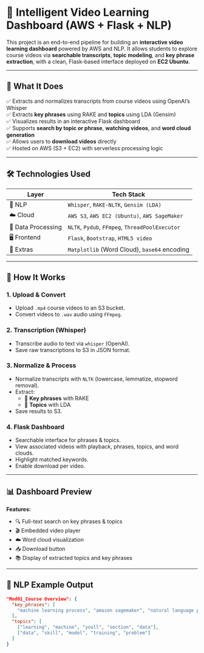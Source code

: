# 🎥 Intelligent Video Learning Dashboard (AWS + Flask + NLP)

This project is an end-to-end pipeline for building an **interactive video learning dashboard** powered by AWS and NLP. It allows students to explore course videos via **searchable transcripts**, **topic modeling**, and **key phrase extraction**, with a clean, Flask-based interface deployed on **EC2 Ubuntu**.

---

## 🔧 What It Does

✅ Extracts and normalizes transcripts from course videos using OpenAI’s Whisper  
✅ Extracts **key phrases** using RAKE and **topics** using LDA (Gensim)  
✅ Visualizes results in an interactive Flask dashboard  
✅ Supports **search by topic or phrase**, **watching videos**, and **word cloud generation**  
✅ Allows users to **download videos** directly  
✅ Hosted on AWS (S3 + EC2) with serverless processing logic

---

## 🛠 Technologies Used

| Layer | Tech Stack |
|------|-------------|
| 🧠 NLP | `Whisper`, `RAKE-NLTK`, `Gensim (LDA)` |
| ☁️ Cloud | `AWS S3`, `AWS EC2 (Ubuntu)`, ``AWS SageMaker`` |
| 🧪 Data Processing | `NLTK`, `Pydub`, `FFmpeg`, `ThreadPoolExecutor` |
| 🖥️ Frontend | `Flask`, `Bootstrap`, `HTML5 video` |
| 🎨 Extras | `Matplotlib` (Word Cloud), `base64` encoding |

---

## 🚀 How It Works

### 1. Upload & Convert
- Upload `.mp4` course videos to an S3 bucket.
- Convert videos to `.wav` audio using `FFmpeg`.

### 2. Transcription (Whisper)
- Transcribe audio to text via `whisper` (OpenAI).
- Save raw transcriptions to S3 in JSON format.

### 3. Normalize & Process
- Normalize transcripts with `NLTK` (lowercase, lemmatize, stopword removal).
- Extract:
  - 🔑 **Key phrases** with RAKE
  - 🧠 **Topics** with LDA
- Save results to S3.

### 4. Flask Dashboard
- Searchable interface for phrases & topics.
- View associated videos with playback, phrases, topics, and word clouds.
- Highlight matched keywords.
- Enable download per video.

---

## 📊 Dashboard Preview

**Features:**
- 🔍 Full-text search on key phrases & topics
- 🎬 Embedded video player
- ☁️ Word cloud visualization
- 📥 Download button
- 📚 Display of extracted topics and key phrases

---

## 🧠 NLP Example Output

```json
"Mod01_Course Overview": {
  "key_phrases": [
    "machine learning process", "amazon sagemaker", "natural language processing"
  ],
  "topics": [
    ["learning", "machine", "youll", "section", "data"],
    ["data", "skill", "model", "training", "problem"]
  ]
}
